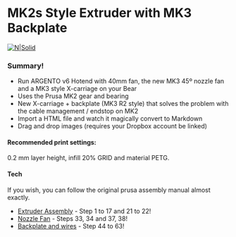 # MK2s Style Extruder with MK3 Backplate

[![N|Solid](https://cldup.com/dTxpPi9lDf.thumb.png)](https://nodesource.com/products/nsolid)

### Summary!

 - Run ARGENTO v6 Hotend with 40mm fan, the new MK3 45º nozzle fan and a MK3 style X-carriage on your Bear
 - Uses the Prusa MK2 gear and bearing
 - New X-carriage + backplate (MK3 R2 style) that solves the problem with the cable management / endstop on MK2
 - Import a HTML file and watch it magically convert to Markdown
 - Drag and drop images (requires your Dropbox account be linked)


#### Recommended print settings:
0.2 mm layer height, infill 20% GRID and material PETG.


#### Tech
If you wish, you can follow the original prusa assembly manual almost exactly.

* [Extruder Assembly](https://help.prusa3d.com/en/guide/5-extruder-assembly_82960) - Step 1 to 17 and 21 to 22!
* [Nozzle Fan](https://help.prusa3d.com/en/guide/3-e-axis-assembly_59936) - Steps 33, 34 and 37, 38!
* [Backplate and wires](https://help.prusa3d.com/en/guide/3-e-axis-assembly_59936) - Step 44 to 63!